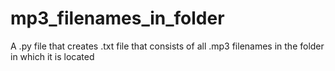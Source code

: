 # mp3_filenames_in_folder
A .py file that creates .txt file that consists of all .mp3 filenames in the folder in which it is located